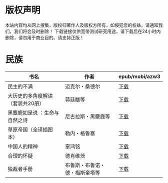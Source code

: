 # 版权声明

本站内容均从网上搜集，版权归著作人及版权方所有，如侵犯您的权益，请通知我们，我们将会及时删除！ 下载链接仅供宽带测试研究用途，请下载后在24小时内删除，请勿用于商业目的。请支持正版！

# 民族

| 书名 | 作者 | epub/mobi/azw3 |
| --- | --- | --- |
| 民主的不满 | 迈克尔・桑德尔 | [下载](https://url89.ctfile.com/f/31084289-1357002877-aa1c66?p=8866) |
| 大历史的多角度解读（套装共20册） | 蒋廷黻等 | [下载](https://url89.ctfile.com/f/31084289-1357049002-a31a23?p=8866) |
| 黑麋鹿如是说 ：生命与自然之诗 | 尼古拉斯・黑麋鹿等 | [下载](https://url89.ctfile.com/f/31084289-1357020922-d80161?p=8866) |
| 草原帝国（全译插图本） | 勒内・格鲁塞 | [下载](https://url89.ctfile.com/f/31084289-1357010188-8dfef6?p=8866) |
| 中国人的精神 | 辜鸿铭 | [下载](https://url89.ctfile.com/f/31084289-1357009774-1fb697?p=8866) |
| 合理的怀疑 | 德肖维茨 | [下载](https://url89.ctfile.com/f/31084289-1357008154-8a89d6?p=8866) |
| 独裁者手册 | 布鲁斯・布鲁诺・德・梅斯奎塔等 | [下载](https://url89.ctfile.com/f/31084289-1357005673-776963?p=8866) |
